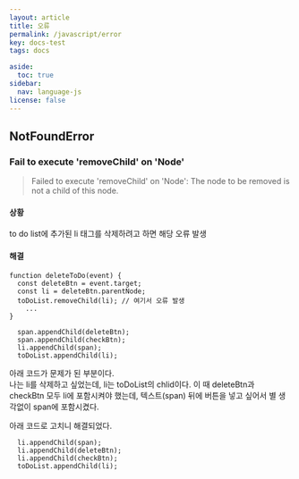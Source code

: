 ```yaml
---
layout: article
title: 오류
permalink: /javascript/error
key: docs-test
tags: docs

aside:
  toc: true
sidebar:
  nav: language-js
license: false
---
```

<!--more-->
## NotFoundError
### Fail to execute 'removeChild' on 'Node'
> Failed to execute 'removeChild' on 'Node': The node to be removed is not a child of this node.


#### 상황
to do list에 추가된 li 태그를 삭제하려고 하면 해당 오류 발생

#### 해결   
```
function deleteToDo(event) {
  const deleteBtn = event.target;
  const li = deleteBtn.parentNode;
  toDoList.removeChild(li); // 여기서 오류 발생
	...
}
```   
```
  span.appendChild(deleteBtn);
  span.appendChild(checkBtn);
  li.appendChild(span);
  toDoList.appendChild(li);
```   
아래 코드가 문제가 된 부분이다.  
나는 li를 삭제하고 싶었는데, li는 toDoList의 chlid이다.
이 때 deleteBtn과 checkBtn 모두 li에 포함시켜야 했는데, 텍스트(span) 뒤에 버튼을 넣고 싶어서 별 생각없이 span에 포함시켰다.  
  
아래 코드로 고치니 해결되었다.  
```
  li.appendChild(span);
  li.appendChild(deleteBtn);
  li.appendChild(checkBtn);
  toDoList.appendChild(li);
```

